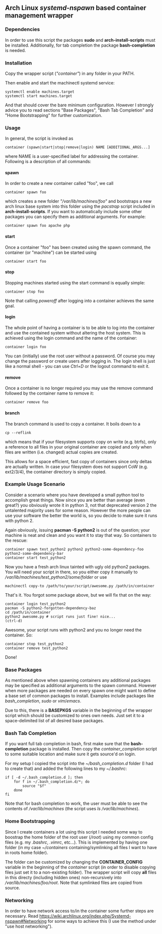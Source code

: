 ## Arch Linux *systemd-nspawn* based container management wrapper

### Dependencies

In order to use this script the packages **sudo** and  **arch-install-scripts** must be installed.
Additionally, for tab completion the package **bash-completion** is needed.

### Installation

Copy the wrapper script (*"container"*) in any folder in your PATH.

Then enable and start the machinectl systemd service:

    systemctl enable machines.target
    systemctl start machines.target

And that should cover the bare minimum configuration. However I strongly advice you to read sections "Base Packages", "Bash Tab Completion" and "Home Bootstrapping" for further customization.

### Usage

In general, the script is invoked as

    container (spawn|start|stop|remove|login) NAME [ADDITIONAL_ARGS...]

where NAME is a user-specified label for addressing the container. Following is a description of all commands:

#### spawn

In order to create a new container called "foo", we call

    container spawn foo

which creates a new folder *"/var/lib/machines/foo"* and bootstraps a new arch linux base system into this folder using the *pacstrap* script included in **arch-install-scripts**.
If you want to automatically include some other packages you can specify them as additional arguments. For example:

    container spawn foo apache php

#### start

Once a container "foo" has been created using the spawn command, the container (or "machine") can be started using

    container start foo

#### stop

Stopping machines started using the start command is equally simple:

    container stop foo

Note that calling *poweroff* after logging into a container achieves the same goal.

#### login

The whole point of having a container is to be able to log into the container and use the contained system without altering the host system.
This is achieved using the login command and the name of the container:

    container login foo

You can (initially) use the root user without a password. Of course you may change the password or create users after logging in.
The login shell is just like a normal shell - you can use *Ctrl+D* or the logout command to exit it.

#### remove

Once a container is no longer required you may use the remove command followed by the container name to remove it:

    container remove foo

#### branch

The branch command is used to copy a container. It boils down to a

    cp --reflink

which means that if your filesystem supports copy on write (e.g. btrfs), only a reference to all files in your original container are copied and only when files are written (i.e. changed) actual copies are created.

This allows for a space efficient, fast copy of containers since only deltas are actually written. In case your filesystem does not support CoW (e.g. ext2/3/4), the container directory is simply copied.

### Example Usage Scenario

Consider a scenario where you have developed a small python tool to accomplish great things. Now since you are better than average (even great?) you obviously wrote it in python 3, not
that deprecated version 2 the untalented majority uses for some reason. However the more people can use your software the better the world is, so you decide to make sure it runs with python 2.

Again obviously, issuing **pacman -S python2** is out of the question; your machine is neat and clean and you want it to stay that way. So containers to the rescue:

    container spawn test_python2 python2 python2-some-dependency-foo python2-some-dependency-bar
    container start test_python2

Now you have a fresh arch linux tainted with ugly old python2 packages.
You will need your script in there, so you either copy it manually to */var/lib/machines/test_python2/some/folder* or use

    machinectl copy-to /path/to/your/script/awesome.py /path/in/container

That's it. You forgot some package above, but we will fix that on the way:

    container login test_python2
    pacman -S python2-forgotten-dependency-baz
    cd /path/in/container
    python2 awesome.py # script runs just fine! nice...
    (ctrl-d)

Awesome, your script runs with python2 and you no longer need the container. So:

    container stop test_python2
    container remove test_python2

Done!

### Base Packages

As mentioned above when spawning containers any additional packages may be specified as additional arguments to the spawn command.
However when more packages are needed on every spawn one might want to define a base set of common packages to install. Examples include packages
like *bash_completion*, *sudo* or *vim*/*emacs*.

Due to this, there is a **BASEPKGS** variable in the beginning of the wrapper script which should be customized to ones own needs. Just set it to a space-delimited list of all desired base packages.


### Bash Tab Completion

If you want full tab completion in bash, first make sure that the **bash-completion** package is installed.
Then copy the *container_completion* script to some suitable location and make sure it gets source'd on login.

For my setup I copied the script into the *~/bash_completion.d* folder (I had to create that) and added the following lines to my *~/.bashrc*:

    if [ -d ~/.bash_completion.d ]; then
        for f in ~/.bash_completion.d/*; do
            source "$f"
        done
    fi

Note that for bash completion to work, the user must be able to see the contents of */var/lib/machines* (the script uses *ls /var/lib/machines*).

### Home Bootstrapping

Since I create containers a lot using this script I needed some way to boostrap the home folder of the root user (*/root*) using my common config files (e.g. my *.bashrc*, *.vimrc*, etc...).
This is implemented by having one folder (in my case *~/containers* containing/symlinking all files I want to have in roots home folder).

The folder can be customized by changing the **CONTAINER_CONFIG** variable in the beginning of the *container* script (in order to disable copying files just set it to a non-existing folder).
The wrapper script will copy **all** files in this directy (including hidden ones) non-recursively into */var/lib/machines/foo/root*. Note that symlinked files are copied from source.

### Networking

In order to have network access to/in the container some further steps are necessary. Read https://wiki.archlinux.org/index.php/Systemd-nspawn#Networking for some ways to achieve this (I use the method under "use host networking").

